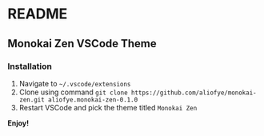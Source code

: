 # README
## Monokai Zen VSCode Theme

### Installation

1. Navigate to `~/.vscode/extensions` 
2. Clone using command `git clone https://github.com/aliofye/monokai-zen.git aliofye.monokai-zen-0.1.0`
3. Restart VSCode and pick the theme titled `Monokai Zen`

**Enjoy!**

